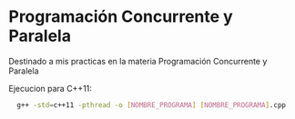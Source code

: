 
# Programación Concurrente y Paralela

Destinado a mis practicas en la materia Programación Concurrente y Paralela

Ejecucion para C++11:

```bash
  g++ -std=c++11 -pthread -o [NOMBRE_PROGRAMA] [NOMBRE_PROGRAMA].cpp
```